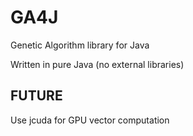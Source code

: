# GA4J

Genetic Algorithm library for Java

Written in pure Java (no external libraries)

## FUTURE

Use jcuda for GPU vector computation
